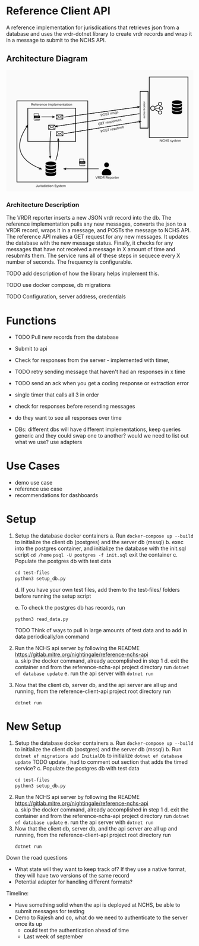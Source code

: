 # Reference Client API
A reference implementation for jurisdications that retrieves json from a database and uses the vrdr-dotnet library to create vrdr records and wrap it in a message to submit to the NCHS API.

## Architecture Diagram 
<img src="resources/architecture.png" alt="drawing" width="750"/>  

### Architecture Description
The VRDR reporter inserts a new JSON vrdr record into the db. The reference implementation pulls any new messages, converts the json to a VRDR record, wraps it in a message, and POSTs the message to NCHS API. The reference API makes a GET request for any new messages. It updates the database with the new message status. Finally, it checks for any messages that have not received a message in X amount of time and resubmits them. The service runs all of these steps in sequece every X number of seconds. The frequency is configurable.

TODO add description of how the library helps implement this.

TODO use docker compose, db migrations

TODO Configuration, server address, credentials

# Functions 
- TODO Pull new records from the database
- Submit to api  
- Check for responses from the server - implemented with timer, 
- TODO retry sending message that haven't had an responses in x time

- TODO send an ack when you get a coding response or extraction error
- single timer that calls all 3 in order
- check for responses before resending messages

- do they want to see all responses over time
- DBs: different dbs will have different implementations, keep queries generic and they could swap one to another? would we need to list out what we use? use adapters

# Use Cases
- demo use case
- reference use case
- recommendations for dashboards


# Setup
1. Setup the database docker containers
    a. Run `docker-compose up --build` to initialize the client db (postgres) and the server db (mssql)
    b. exec into the postgres container, and initialize the database with the init.sql script
    `cd /home`
    `psql -U postgres -f init.sql`
    exit the container
    c. Populate the postgres db with test data
    ```
    cd test-files
    python3 setup_db.py
    ```
    d. If you have your own test files, add them to the test-files/ folders before running the setup script  

    e. To check the postgres db has records, run
    ```
    python3 read_data.py
    ```
    TODO Think of ways to pull in large amounts of test data and to add in data periodically/on command
2. Run the NCHS api server by following the README https://gitlab.mitre.org/nightingale/reference-nchs-api   
    a. skip the docker command, already accomplished in step 1
    d. exit the container and from the reference-nchs-api project directory run `dotnet ef database update`
    e. run the api server with `dotnet run`
3.  Now that the client db, server db, and the api server are all up and running, from the reference-client-api project root directory run
    ```
    dotnet run
    ```
# New Setup
1. Setup the database docker containers
    a. Run `docker-compose up --build` to initialize the client db (postgres) and the server db (mssql)
    b. Run `dotnet ef migrations add InitialDb` to initialize `dotnet ef database update` TODO update , had to comment out section that adds the timed service?
    c. Populate the postgres db with test data
    ```
    cd test-files
    python3 setup_db.py
    ```
2. Run the NCHS api server by following the README https://gitlab.mitre.org/nightingale/reference-nchs-api   
    a. skip the docker command, already accomplished in step 1
    d. exit the container and from the reference-nchs-api project directory run `dotnet ef database update`
    e. run the api server with `dotnet run`
3.  Now that the client db, server db, and the api server are all up and running, from the reference-client-api project root directory run
    ```
    dotnet run
    ```

Down the road questions
- What state will they want to keep track of? If they use a native format, they will have two versions of the same record
- Potential adapter for handling different formats?

Timeline:
- Have something solid when the api is deployed at NCHS, be able to submit messages for testing
- Demo to Rajesh and co, what do we need to authenticate to the server once its up
    - could test the authentication ahead of time
    - Last week of september